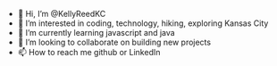 - 👋 Hi, I’m @KellyReedKC
- 👀 I’m interested in coding, technology, hiking, exploring Kansas City
- 🌱 I’m currently learning javascript and java
- 💞️ I’m looking to collaborate on building new projects
- 📫 How to reach me github or LinkedIn

<!---
KellyReedKC/KellyReedKC is a ✨ special ✨ repository because its `README.md` (this file) appears on your GitHub profile.
You can click the Preview link to take a look at your changes.
--->
